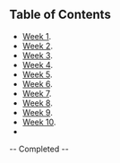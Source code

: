 ## Table of Contents

- [Week 1](./week1.md).
- [Week 2](./week2.md).
- [Week 3](./week3.md).
- [Week 4](./week4.md).
- [Week 5](./week5.md).
- [Week 6](./week6.md).
- [Week 7](./week7.md).
- [Week 8](./week8.md).
- [Week 9](./week9.md).
- [Week 10](./week10.md).
- 
-- Completed --
